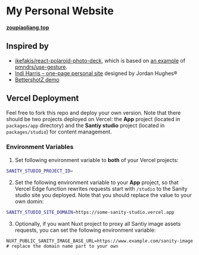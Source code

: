 # My Personal Website

**[zoupiaoliang.top](https://zoupiaoliang.top)**

## Inspired by

- [ikefakis/react-polaroid-photo-deck](https://github.com/ikefakis/react-polaroid-photo-deck), which is based on [an example](https://codesandbox.io/s/github/pmndrs/use-gesture/tree/main/demo/src/sandboxes/cards-stack) of [pmndrs/use-gesture](https://github.com/pmndrs/use-gesture).
- [Indi Harris – one-page personal site](https://dribbble.com/shots/15937774-Indi-Harris-one-page-personal-site) designed by Jordan Hughes®
- [BettershotZ demo](https://bettershotz.com/black/)

## Vercel Deployment

Feel free to fork this repo and deploy your own version. Note that there should be two projects deployed on Vercel: the **App** project (located in `packages/app` directory) and the **Santiy studio** project (located in `packages/studio`) for content management.

### Environment Variables

1. Set following environment variable to  **both** of your Vercel projects:

```bash
SANITY_STUDIO_PROJECT_ID=
```

2. Set the following environment variable to your **App** project, so that Vercel Edge function rewrites requests start with `/studio` to the Sanity studio site you deployed. Note that you should replace the value to your own domin:

```bash
SANITY_STUDIO_SITE_DOMAIN=https://some-sanity-studio.vercel.app
```

3. Optionally, if you want Nuxt project to proxy all Santiy image assets requests, you can set the following environment variable:

```base
NUXT_PUBLIC_SANITY_IMAGE_BASE_URL=https://www.example.com/sanity-image # replace the domain name part to your own
```
